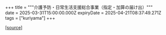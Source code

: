 +++
title = """介護予防・日常生活支援総合事業（指定・加算の届け出）"""
date = 2025-03-31T15:00:00.000Z
expiryDate = 2025-04-21T08:37:49.271Z
tags = ["kuriyama"]
+++


[[source]](https://www.town.kuriyama.hokkaido.jp/soshiki/43/1784.html)

